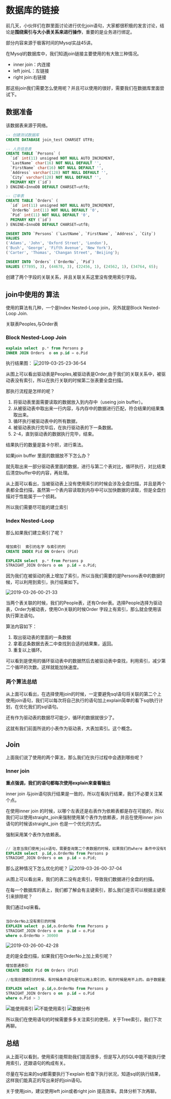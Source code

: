 # 数据库的链接

前几天，小伙伴们在群里面讨论进行优化join语句，大家都很积极的发言讨论，结论是**围绕索引与大小表关系来进行操作**，重要的是业务进行绑定。

部分内容来源于极客时间的Mysql实战45讲。

在Mysql的数据库中，我们知道join链接主要使用的有大致三种情况。

- inner join：内连接
- left joinL：左链接
- right join:右链接
  
那这些join我们需要怎么使用呢？并且可以使用的很好，需要我们在数据库里面尝试下。

## 数据准备

该数据表来源于网络。

```Sql
-- 创建测试数据库
CREATE DATABASE join_test CHARSET UTF8;

-- 人员信息表
CREATE TABLE `Persons` (
  `id` int(11) unsigned NOT NULL AUTO_INCREMENT,
  `LastName` char(16) NOT NULL DEFAULT '',
  `FirstName` char(16) NOT NULL DEFAULT '',
  `Address` varchar(128) NOT NULL DEFAULT '',
  `City` varchar(128) NOT NULL DEFAULT '',
  PRIMARY KEY (`id`)
) ENGINE=InnoDB DEFAULT CHARSET=utf8;

-- 订单表
CREATE TABLE `Orders` (
  `id` int(11) unsigned NOT NULL AUTO_INCREMENT,
  `OrderNo` int(11) NOT NULL DEFAULT '0',
  `Pid` int(11) NOT NULL DEFAULT '0',
  PRIMARY KEY (`id`)
) ENGINE=InnoDB DEFAULT CHARSET=utf8;

INSERT INTO `Persons` (`LastName`, `FirstName`, `Address`, `City`)
VALUES
('Adams', 'John', 'Oxford Street', 'London'),
('Bush', 'George', 'Fifth Avenue', 'New York'),
('Carter', 'Thomas', 'Changan Street', 'Beijing');

INSERT INTO `Orders` (`OrderNo`, `Pid`)
VALUES (77895, 3), (44678, 3), (22456, 1), (24562, 1), (34764, 65);
```

创建了两个字段的关联关系，并且关联关系这里没有使用索引字段。

## join中使用的 算法

使用的算法有几种，一个是Index Nested-Loop join，另外就是Block Nested-Loop Join.

关联表Peoples,与Order表

### Block Nested-Loop Join

```SQL
explain select  p.* from Persons p
INNER JOIN Orders  o on p.id = o.Pid

```

执行结果图：
![2019-03-25-23-36-54](http://jikelearn.cn/2019-03-25-23-36-54.png)

从图上可以看出驱动表是Peoples,被驱动表是Order,由于我们的关联关系中，被驱动表没有索引，所以在执行关联的时候第二张表要全盘扫描。

那执行流程是怎样的呢？

1. 将驱动表里面需要读取的数据放入到内存中（useing join buffer）。
2. 从被驱动表中取出来一行内容，与内存中的数据进行匹配，符合结果的结果集取出来。
3. 循环执行被驱动表中的所有数据，
4. 被驱动表执行完毕后，在执行驱动表的下一条数据。
5. 2-4，直到驱动表的数据执行完毕，结束。

结果执行的数量是笛卡尔积，进行乘法。

如果join buffer 里面的数据放不下怎么办？

就先取出来一部分驱动表里面的数据，进行与第二个表对比，循环执行，对比结束后清空buffer中的内容，再处理。

从上面可以看出，当被驱动表上没有使用索引的时候会涉及全盘扫描，并且是两个表都全盘扫描，虽然第一个表内容读取到内存中可以加快数据的读取，但是全盘扫描对于性能属于一个损耗。

所以我们需要尽可能的建立索引

### Index Nested-Loop

那么如果我们建立索引了呢？

```SQL

增加索引  索引的名字 与索引的列
CREATE INDEX Pid ON Orders (Pid)

EXPLAIN select  p.* from Persons p
STRAIGHT_JOIN Orders o on  p.id = o.Pid;
```

因为我们在被驱动的表上增加了索引，所以当我们需要的是Persons表中的数据时候，可以利用到索引，执行结果如下。

![2019-03-26-00-21-33](http://jikelearn.cn/2019-03-26-00-21-33.png)

当两个表关联的时候，我们的People表，还有Order表。选择People选择为驱动表，Order为被动表，使用On关联的时候Order 字段上有索引，那么就会使用该执行算法语句。

算法内容如下：

1. 取出驱动表的里面的一条数据
2. 拿着这条数据去表二中查找到合适的结果集，返回。
3. 重复以上循环。

可以看到是使用的循环驱动表中的数据然后去被驱动表中查找，利用索引，减少第二个循环的次数。这样就能加快速度。

### 两个算法总结

从上面可以看出，在选择使用join的时候，一定要避免sql语句将关联的第二个上使用join语句，我们可以每次将自己执行的语句加上explain简单的看下sql执行计划，在优化我们的sql语句。

还有作为驱动表的数据尽可能少，循环的数据就很少了。

这就有我们前面所说的小表作为驱动表，大表加索引。这个概念。

## Join

上面我们说了使用的两个算法，那么我们在执行过程中会遇到哪些呢？

### Inner join

**重点强调，我们的语句都每次使用explain来查看输出**

inner join 与join语句执行结果是一致的，所以在看执行结果，我们不必要关注某个点。

在使用inner join 的时候，以哪个左表还是右表作为依赖表都是存在可能的，所以我们可以使用straight_join来强制使用某个表作为依赖表，并且在使用inner join语句的时候该straight_join 也是一个优化的方式。

强制采用某个表作为依赖表。

```SQL

// 注意当我们使用join语句，需要查询第二个表数据的时候，如果我们的where 条件中没有增加 筛选条件可能会导致使用Block Nested-Loop Join
EXPLAIN select  p.id,o.OrderNo from Persons p
STRAIGHT_JOIN Orders o on  p.id = o.Pid;
```

那么这种情况下怎么优化的呢？
![2019-03-26-00-37-04](http://jikelearn.cn/2019-03-26-00-37-04.png)

从图上可以看出来，我们的表二没有走索引，导致我们数据进行全盘的扫描。

在每一个数据库的表上，我们都了解会有主键索引，那么我们是否可以根据主键索引来排除呢？

我们通过sql来看。

```SQL

当OrderNo上没有索引的时候
EXPLAIN select  p.id,o.OrderNo from Persons p
STRAIGHT_JOIN Orders o on  p.id = o.Pid
where o.OrderNo > 30000

```

![2019-03-26-00-42-28](http://jikelearn.cn/2019-03-26-00-42-28.png)

走的是全盘扫描，如果我们在OrderNo上加上索引呢？

```SQL
增加普通索引
CREATE INDEX Pid ON Orders (Pid)

//在我创建索引的时候，有时候条件语句是可以用上索引的，有的时候是用不上的。由于数据量太小的原因导致部分索引使用补上的情况。在这里根据不同的字段内容是能使用上索引的。

EXPLAIN select  p.id,o.OrderNo from Persons p
STRAIGHT_JOIN Orders o on  p.id = o.Pid
where o.Pid > 3

```

![能使用索引](http://jikelearn.cn/2019-03-26-00-57-24.png)
![不能使用索引](http://jikelearn.cn/2019-03-26-00-57-35.png)
![数据分布](http://jikelearn.cn/2019-03-26-00-57-58.png)

所以我们在使用语句的时候需要多多关注索引的使用，关于Tree索引，我们下次再聊。

## 总结

从上面可以看到，使用索引能帮助我们提高很多，但是写入的SQL中能不能执行使用索引，还跟语句的构成有关。

尽量在写出来的sql都需要执行下explain 检查下执行状况，知道sql的执行结果，这样我们能真正的写出来好的join语句。

关于使用join，建议使用left join或者right join 提高效率。具体分析下次再聊。
